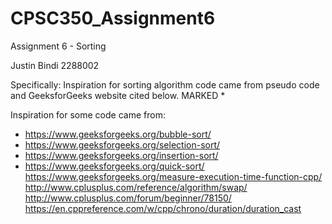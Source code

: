 # CPSC350_Assignment6
Assignment 6 - Sorting

Justin Bindi
2288002

Specifically:
Inspiration for sorting algorithm code came from pseudo code and GeeksforGeeks website
cited below. MARKED *

Inspiration for some code came from:
* https://www.geeksforgeeks.org/bubble-sort/
* https://www.geeksforgeeks.org/selection-sort/
* https://www.geeksforgeeks.org/insertion-sort/
* https://www.geeksforgeeks.org/quick-sort/
https://www.geeksforgeeks.org/measure-execution-time-function-cpp/
http://www.cplusplus.com/reference/algorithm/swap/
http://www.cplusplus.com/forum/beginner/78150/
https://en.cppreference.com/w/cpp/chrono/duration/duration_cast
